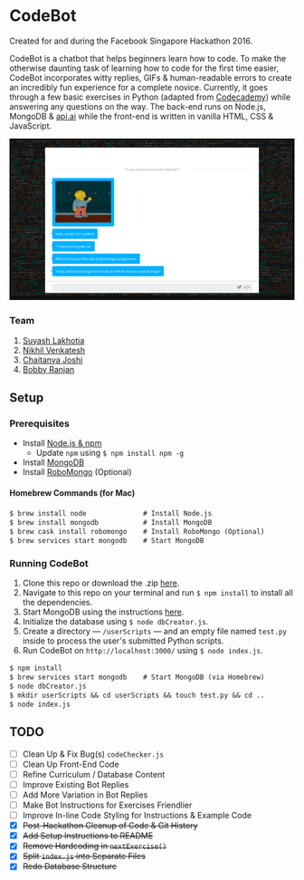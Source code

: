 # CodeBot

Created for and during the Facebook Singapore Hackathon 2016.

CodeBot is a chatbot that helps beginners learn how to code. To make the otherwise daunting task of learning how to code for the first time easier, CodeBot incorporates witty replies, GIFs &amp; human-readable errors to create an incredibly fun experience for a complete novice. Currently, it goes through a few basic exercises in Python (adapted from [Codecademy](https://www.codecademy.com/learn/python)) while answering any questions on the way. The back-end runs on Node.js, MongoDB & [api.ai](https://api.ai) while the front-end is written in vanilla HTML, CSS & JavaScript.

![Screenshot of CodeBot](/z-Screenshots/1.png)

### Team

1. [Suyash Lakhotia](https://github.com/SuyashLakhotia)
2. [Nikhil Venkatesh](https://github.com/nikv96)
3. [Chaitanya Joshi](https://github.com/chaitjo)
4. [Bobby Ranjan](https://github.com/bbbranjan)

## Setup

### Prerequisites

- Install [Node.js & npm](https://nodejs.org/en/download/)
	- Update `npm` using `$ npm install npm -g`
- Install [MongoDB](https://docs.mongodb.com/master/installation/)
- Install [RoboMongo](https://robomongo.org/download) (Optional)

#### Homebrew Commands (for Mac)

```
$ brew install node              # Install Node.js
$ brew install mongodb           # Install MongoDB
$ brew cask install robomongo    # Install RoboMongo (Optional)
$ brew services start mongodb    # Start MongoDB
```

### Running CodeBot

1. Clone this repo or download the .zip [here](https://github.com/SuyashLakhotia/CodeBot/archive/master.zip).
2. Navigate to this repo on your terminal and run `$ npm install` to install all the dependencies.
3. Start MongoDB using the instructions [here](https://docs.mongodb.com/manual/installation/).
4. Initialize the database using `$ node dbCreator.js`.
5. Create a directory &mdash; `/userScripts` &mdash; and an empty file named `test.py` inside to process the user's submitted Python scripts.
6. Run CodeBot on `http://localhost:3000/` using `$ node index.js`.

```
$ npm install
$ brew services start mongodb    # Start MongoDB (via Homebrew)
$ node dbCreator.js
$ mkdir userScripts && cd userScripts && touch test.py && cd ..
$ node index.js
```

## TODO

- [ ] Clean Up & Fix Bug(s) `codeChecker.js`
- [ ] Clean Up Front-End Code
- [ ] Refine Curriculum / Database Content
- [ ] Improve Existing Bot Replies
- [ ] Add More Variation in Bot Replies
- [ ] Make Bot Instructions for Exercises Friendlier
- [ ] Improve In-line Code Styling for Instructions & Example Code
- [x] ~~Post-Hackathon Cleanup of Code & Git History~~
- [x] ~~Add Setup Instructions to README~~
- [x] ~~Remove Hardcoding in `nextExercise()`~~
- [x] ~~Split `index.js` into Separate Files~~
- [x] ~~Redo Database Structure~~